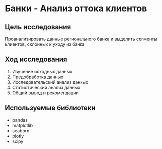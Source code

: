 # Банки - Анализ оттока клиентов

## Цель исследования
Проанализировать данные регионального банка и выделить сегменты клиентов, склонных к уходу из банка

## Ход исследования
1) Изучение исходных данных
2) Предобработка данных
3) Исследовательский анализ данных
4) Статистический анализ данных
5) Общий вывод и рекомендации

## Используемые библиотеки
- pandas
- matplotlib
- seaborn
- plotly
- scipy
